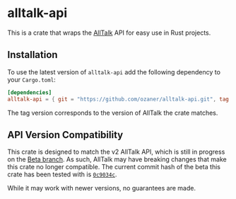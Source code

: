 # alltalk-api

This is a crate that wraps the [AllTalk](https://github.com/erew123/alltalk_tts) API for easy use in Rust projects.

## Installation
To use the latest version of `alltalk-api` add the following dependency to your `Cargo.toml`:

```toml
[dependencies]
alltalk-api = { git = "https://github.com/ozaner/alltalk-api.git", tag = "2.0.0" }
```

The tag version corresponds to the version of AllTalk the crate matches.

## API Version Compatibility
This crate is designed to match the v2 AllTalk API, which is still in progress on the [Beta branch](https://github.com/erew123/alltalk_tts/tree/alltalkbeta). As such, AllTalk may have breaking changes that make this crate no longer compatible. The current commit hash of the beta this crate has been tested with is [`0c9034c`](https://github.com/erew123/alltalk_tts/commit/0c9034c1f32a65573c3c4df4f9c907cd32b19be4).

While it may work with newer versions, no guarantees are made.

